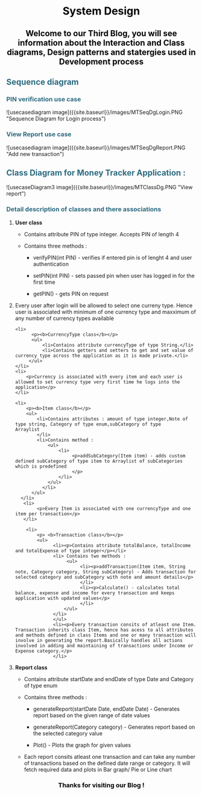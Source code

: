 ﻿<div>
<h1 style="color: #000000; text-align:center;">System Design</h1>
<h2 style="color: #000000; text-align:center;">Welcome to our Third Blog, you will see information about the Interaction and Class diagrams, Design patterns and statergies used in Development process</h2>
</div>

<div>
<h2 style="color: #2e6c80;">Sequence diagram </h2>
<h3 style="color: #2e6c80;">PIN verification use case</h3>
<span align="center">
![usecasediagram image]({{site.baseurl}}/images/MTSeqDgLogin.PNG "Sequence Diagram for Login process")
</span>

<h3 style="color: #2e6c80;">View Report use case</h3>
<span align="center">
![usecasediagram image]({{site.baseurl}}/images/MTSeqDgReport.PNG "Add new transaction")
</span>
</div>

<div>
<h2 style="color: #2e6c80;">Class Diagram for Money Tracker Application :</h2>
<span align="center">
![usecaseDiagram3 image]({{site.baseurl}}/images/MTClassDg.PNG "View report")
</span>

<h3 style="color: #2e6c80;">Detail description of classes and there associations</h3>
<ol>
  <li><p><b>User class</b></p>
     <ul>
         <li><p>Contains attribute PIN of type integer. Accepts PIN of length 4<p></li>
         <li>Contains three methods :
              <ul>
                  <li><p>verifyPIN(int PIN) - verifies if entered pin is of lenght 4 and user authentication</p></li>
                  <li><p>setPIN(int PIN) - sets passed pin when user has logged in for the first time</p></li>
                   <li><p>getPIN() - gets PIN on request</p></li>
              </ul>
          </li>
       </ul> 
    </li>
    <li>
        <p>Every user after login will be allowed to select one curreny type. Hence user is associated with minimum of one currency type          and maxximum of any number of currency types available  
        </p>
    </li> 

    <li>
          <p><b>CurrencyType class</b></p>
          <ul>
              <li>Contains attribute currencyType of type String.</li>
              <li>Contains getters and setters to get and set value of currency type across the application as it is made private.</li>
         </ul>
    </li>
    <li>
        <p>Currency is associated with every item and each user is allowed to set currency type very first time he logs into the                  application</p> 
    </li>

    <li>
        <p><b>Item class</b></p>
        <ul>
            <li>Contains attributes : amount of type integer,Note of type string, Category of type enum,subCategory of type                          Arraylist
            </li>
            <li>Contains method :
                <ul>
                    <li>
                         <p>addSubCategory(Item item) - adds custom defined subCategory of type item to Arraylist of subCategories which is predefined 
                         </p>
                    </li>
                </ul>
              </li>
          </ul>
      </li>
       <li>
            <p>Every Item is associated with one currencyType and one item per transaction</p>
       </li>

        <li>
            <p> <b>Transaction class</b></p>
            <ul>
                  <li><p>Contains attribute totalBalance, totalIncome and totalExpense of type integer</p></li>      
                  <li> Contains two methods :
                       <ul>
                            <li><p>addTransaction(Item item, String note, Category category, String subCategory) - Adds transaction for selected category and subCategory with note and amount details</p>
                            </li>
                            <li><p>Calculate() - calculates total balance, expense and income for every transaction and keeps application with updated values</p>
                            </li>
                      </ul>
                  </li>
                  </ul>
                  <li><p>Every transaction consits of atleast one Item. Transaction inherits class Item, hence has acess to all attributes and methods defined in class Items and one or many transaction will involve in generating the report.Basically handles all actions involved in adding and maintaining of transactions under Income or Expense category.</p>
                  </li>

<li>
     <p> <b>Report class</b></p>
     <ul>
     <li><p>Contains attribute startDate and endDate of type Date and Category of type enum</p></li>
     <li>Contains three methods :
          <ul>
               <li><p>generateReport(startDate Date, endDate Date) - Generates report based on the given range of date values</p></li>
                <li><p>generateReport(Category category) - Generates report based on the selected category value</p></li>
                <li><p>Plot() - Plots the graph for given values</p></li>
          </ul>
      </li>
      <li><p>Each report consits atleast one transaction and can take any number of transactions based on the defined date range or                   category. It will fetch required data and plots in Bar graph/ Pie or Line chart</p>
      </li>
  </ul>
 </li>
</ol>

</div>
<h3 style="color: #000000; text-align:center;">Thanks for visiting our Blog !</h3>

